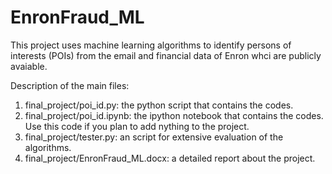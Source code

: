 # EnronFraud_ML

This project uses machine learning algorithms to identify persons of interests (POIs) from the email and financial data of Enron whci are publicly avaiable.

Description of the main files:
1) final_project/poi_id.py: the python script that contains the codes.
2) final_project/poi_id.ipynb: the ipython notebook that contains the codes. Use this code if you plan to add nything to the project.
3) final_project/tester.py: an script for extensive evaluation of the algorithms.
4) final_project/EnronFraud_ML.docx: a detailed report about the project. 